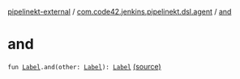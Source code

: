[pipelinekt-external](../index.md) / [com.code42.jenkins.pipelinekt.dsl.agent](index.md) / [and](./and.md)

# and

`fun `[`Label`](../com.code42.jenkins.pipelinekt.internal.agent/-label/index.md)`.and(other: `[`Label`](../com.code42.jenkins.pipelinekt.internal.agent/-label/index.md)`): `[`Label`](../com.code42.jenkins.pipelinekt.internal.agent/-label/index.md) [(source)](https://github.com/code42/pipelinekt/tree/master/dsl/src/main/kotlin/com/code42/jenkins/pipelinekt/dsl/agent/AgentDsl.kt#L6)